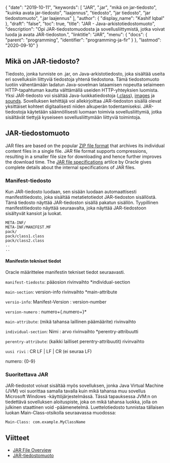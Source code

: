 {
  "date": "2019-10-11",
  "keywords": [
"JAR",
".jar",
"mikä on jar-tiedosto",
"kuinka avata jar-tiedosto",
"laajennus",
"tiedosto",
"jar tiedosto",
"jar tiedostomuoto",
".jar laajennus"
],
  "author": {
    "display_name": "Kashif Iqbal"
},
  "draft": "false",
  "toc": true,
  "title": "JAR - Java-arkistotiedostomuoto",
  "description": "Opi JAR-tiedostomuodosta ja sovellusliittymistä, jotka voivat luoda ja avata JAR-tiedoston.",
  "linktitle": "JAR",
  "menu": {
    "docs": {
      "parent": "programming",
      "identifier": "programming-ja-fir"
}
},
  "lastmod": "2020-09-10"
}

## Mikä on JAR-tiedosto?

Tiedosto, jonka tunniste on .jar, on Java-arkistotiedosto, joka sisältää useita eri sovelluksiin liittyviä tiedostoja yhtenä tiedostona. Tämä tiedostomuoto luotiin vähentämään ladatun Java-sovelman lataamisen nopeutta selaimeen HTTP-tapahtuman kautta välttämällä useiden HTTP-yhteyksien luomista. Yksi JAR-tiedosto voi sisältää Java-luokkatiedostoja ([.class](/programming/class/)), [images](/image/) ja [sounds](/audio/). Sovelluksen kehittäjä voi allekirjoittaa JAR-tiedoston sisällä olevat yksittäiset kohteet digitaalisesti niiden alkuperän todentamiseksi. JAR-tiedostoja käytetään säännöllisesti luomaan toimivia sovellusliittymiä, jotka sisältävät tiettyjä kyseiseen sovellusliittymään liittyviä toimintoja.

## JAR-tiedostomuoto

JAR files are based on the popular [ZIP file format](/compression/zip/) that archives its individual content files in a single file. JAR file format supports compressions, resulting in a smaller file size for downloading and hence further improves the download time. The [JAR file specifications](https://docs.oracle.com/javase/8/docs/technotes/guides/jar/jar.html) artilce by Oracle gives complete details about the internal specifications of JAR files.

### Manifest-tiedosto

Kun JAR-tiedosto luodaan, sen sisään luodaan automaattisesti manifestitiedosto, joka sisältää metatietotiedot JAR-tiedoston sisällöstä. Tämä tiedosto näyttää JAR-tiedoston sisällä pakatun sisällön. Tyypillinen manifestitiedosto näyttää seuraavalta, joka näyttää JAR-tiedostoon sisältyvät kansiot ja luokat.

```
META-INF/
META-INF/MANIFEST.MF
pack/
pack/class1.class
pack/class2.class
..
..
```

#### Manifestin tekniset tiedot

Oracle määrittelee manifestin tekniset tiedot seuraavasti.

`manifest-tiedosto`: pääosion rivinvaihto \*individual-section

`main-section`: version-info rivinvaihto \*main-attribute

`versio-info`: Manifest-Version : version-number

`version-numero` : numero+{.numero+}*

`main-attribute`: (mikä tahansa laillinen päämäärite) rivinvaihto

`individual-section`: Nimi : arvo rivinvaihto \*perentry-attribuutti

`perentry-attribute`: (kaikki lailliset perentry-attribuutit) rivinvaihto

`uusi rivi` : CR LF | LF | CR (ei seuraa LF)

numero: {0-9}

### Suoritettava JAR

JAR-tiedostot voivat sisältää myös sovelluksen, jonka Java Virtual Machine (JVM) voi suorittaa samalla tavalla kuin mikä tahansa muu sovellus Microsoft Windows -käyttöjärjestelmässä. Tässä tapauksessa JVM:n on tiedettävä sovelluksen aloituspiste, joka on mikä tahansa luokka, jolla on julkinen staattinen void -päämenetelmä. Luettelotiedosto tunnistaa tällaisen luokan Main-Class-otsikolla seuraavassa muodossa:

```
Main-Class: com.example.MyClassName
```



## Viitteet

 * [JAR File Overview](https://docs.oracle.com/javase/8/docs/technotes/guides/jar/jarGuide.html)
 * [JAR-tiedostomuoto](https://en.wikipedia.org/wiki/JAR_(file_format))

